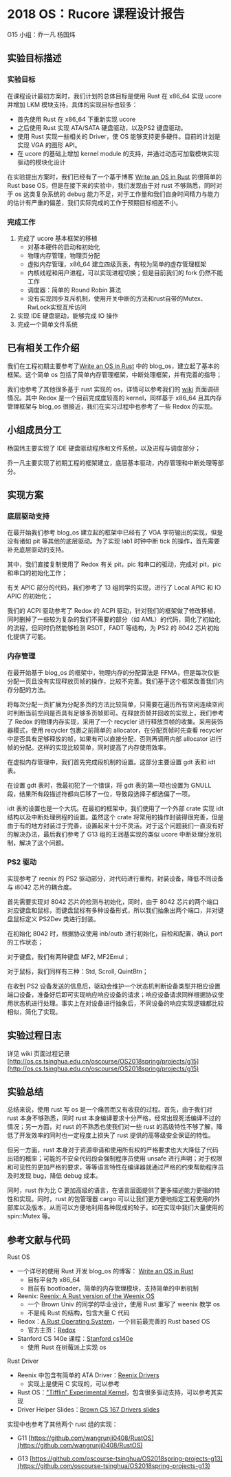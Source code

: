 # 2018 OS：Rucore 课程设计报告

G15 小组：乔一凡 杨国炜

## 实验目标描述

### 实验目标

在课程设计最初方案时，我们计划的总体目标是使用 Rust 在 x86_64 实现 ucore 并增加 LKM 模块支持，具体的实现目标也较多：

* 首先使用 Rust 在 x86_64 下重新实现 ucore
* 之后使用 Rust 实现 ATA/SATA 硬盘驱动，以及PS2 键盘驱动。
* 使用 Rust 实现一些相关的 Driver，使 OS 能够支持更多硬件。目前的计划是实现 VGA 的图形 API。
* 在 ucore 的基础上增加 kernel module 的支持，并通过动态可加载模块实现驱动的模块化设计

在实验提出方案时，我们已经有了一个基于博客 [Write an OS in Rust](https://os.phil-opp.com/) 的很简单的 Rust base OS，但是在接下来的实验中，我们发现由于对 rust 不够熟悉，同时对于 os 这类复杂系统的 debug 能力不足，对于工作量和我们自身时间精力与能力的估计有严重的偏差，我们实际完成的工作于预期目标相差不小。

### 完成工作

1. 完成了 ucore 基本框架的移植
   * 对基本硬件的启动和初始化
   * 物理内存管理，物理页分配
   * 虚拟内存管理，x86_64 建立四级页表，有较为简单的虚存管理框架
   * 内核线程和用户进程，可以实现进程切换；但是目前我们的 fork 仍然不能工作
   * 调度器：简单的 Round Robin 算法
   * 没有实现同步互斥机制，使用开关中断的方法和rust自带的Mutex、RwLock实现互斥访问
2. 实现 IDE 硬盘驱动，能够完成 IO 操作
3. 完成一个简单文件系统

## 已有相关工作介绍

我们在工程初期主要参考了[Write an OS in Rust](https://os.phil-opp.com/) 中的 blog_os，建立起了基本的框架。这个简单 os 包括了简单内存管理框架，中断处理框架，并有完善的指导；

我们也参考了其他很多基于 rust 实现的 os，详情可以参考我们的 [wiki](http://os.cs.tsinghua.edu.cn/oscourse/OS2018spring/projects/g15) 页面调研情况。其中 Redox 是一个目前完成度较高的 kernel，同样基于 x86_64 且其内存管理框架与 blog_os 很接近，我们在实习过程中也参考了一些 Redox 的实现。

## 小组成员分工

杨国炜主要实现了 IDE 硬盘驱动程序和文件系统，以及进程与调度部分；

乔一凡主要实现了初期工程的框架建立，底层基本驱动，内存管理和中断处理等部分。

## 实现方案

### 底层驱动支持

在最开始我们参考 blog_os 建立起的框架中已经有了 VGA 字符输出的实现，但是没有诸如 pit 等其他的底层驱动。为了实现 lab1 时钟中断 tick 的操作，首先需要补充底层驱动的支持。

其中，我们直接复制使用了 Redox 有关 pit，pic 和串口的驱动，完成对 pit，pic 和串口的初始化工作；

有关 APIC 部分的代码，我们参考了 13 组同学的实现，进行了 Local APIC 和 IO APIC 的初始化；

我们的 ACPI 驱动参考了 Redox 的 ACPI 驱动，针对我们的框架做了修改移植，同时删掉了一些较为复杂的我们不需要的部分（如 AML）的代码，简化了初始化的流程，但同时仍然能够检测 RSDT，FADT 等结构，为 PS2 的 8042 芯片初始化提供了可能。

### 内存管理

在最开始基于 blog_os 的框架中，物理内存的分配算法是 FFMA，但是每次仅能分配一页且没有实现释放页帧的操作，比较不完善。我们基于这个框架改善我们内存分配的方法。

将每次分配一页扩展为分配多页的方法比较简单，只需要在遍历所有空闲连续空间时判断当前空间是否具有足够多页帧即可。在释放页帧并回收的实现上，我们参考了 Redox 的物理内存实现，采用了一个 recycler 进行释放页帧的收集。采用装饰器模式，使用 recycler 包裹之前简单的 allocator，在分配页帧时先查看 recycler 中是否具有足够释放的帧，如果有可以直接分配，否则再调用内部 allocator 进行帧的分配。这样的实现比较简单，同时提高了内存使用效率。

在虚拟内存管理中，我们首先完成段机制的设置。这部分主要设置 gdt 表和 idt 表。

在设置 gdt 表时，我最初犯了一个错误，将 gdt 表的第一项也设置为 GNULL 段，结果所有段描述符都向后移了一位，导致段选择子都选偏了一项。

idt 表的设置也是一个大坑。在最初的框架中，我们使用了一个外部 crate 实现 idt 结构以及中断处理例程的设置。虽然这个 crate 将常用的操作封装得很完善，但是由于有的地方封装过于完善，设置起来十分不灵活。对于这个问题我们一直没有好的解决办法，最后我们参考了 G13 组的王润基实现的类似 ucore 中断处理分发机制，解决了这个问题。

### PS2 驱动

实现参考了 reenix 的 PS2 驱动部分，对代码进行重构，封装设备，降低不同设备与 i8042 芯片的耦合度。

首先需要实现对 8042 芯片的检测与初始化，同时，由于 8042 芯片的两个端口对应键盘和鼠标，而键盘鼠标有多种设备形式，所以我们抽象出两个端口，并对键盘鼠标定义 PS2Dev 类进行封装。

在初始化 8042 时，根据协议使用 inb/outb 进行初始化，自检和配置，确认 port 的工作状态；

对于键盘，我们有两种键盘 MF2, MF2Emul；

对于鼠标，我们同样有三种：Std, Scroll, QuintBtn；

在收到 PS2 设备发送的信息后，驱动会维护一个状态机判断设备类型并相应设置端口设备，准备好后即可实现响应响应设备的请求；响应设备请求同样根据协议使用状态机进行处理。事实上在对设备进行抽象后，不同设备的响应实现逻辑都比较相似，简化了实现。


   

## 实验过程日志

详见 wiki 页面过程记录 [http://os.cs.tsinghua.edu.cn/oscourse/OS2018spring/projects/g15](http://os.cs.tsinghua.edu.cn/oscourse/OS2018spring/projects/g15)

## 实验总结

总结来说，使用 rust 写 os 是一个痛苦而又有收获的过程。首先，由于我们对 rust 本身不够熟悉，同时 rust 本身编译要求十分严格，经常出现死活编译不过的情况；另一方面，对 rust 的不熟悉也使我们对一些 rust 的高级特性不够了解，降低了开发效率的同时也一定程度上损失了 rust 提供的高等级安全保证的特性。

但另一方面，rust 本身对于资源申请和使用所有权的严格要求也大大降低了代码出错的概率；可能的不安全代码段会强制程序员使用 unsafe 进行声明；对于权限和可见性的更加严格的要求，等等语言特性在编译器就通过严格的约束帮助程序员及时发现 bug，降低 debug 成本。

同时，rust 作为比 C 更加高级的语言，在语言层面提供了更多描述能力更强的特性和实现。同时，rust 的包管理器 cargo 可以让我们更方便地指定工程使用的外部库以及版本，从而可以方便地利用各种现成的轮子。如在实现中我们大量使用的 spin::Mutex 等。

## 参考文献与代码

Rust OS

- 一个详尽的使用 Rust 开发 blog_os 的博客： [Write an OS in Rust](https://os.phil-opp.com/)
  - 目标平台为 x86_64
  - 目前有 bootloader，简单的内存管理模块，支持简单的中断机制
- Reenix: [Reenix: A Rust version of the Weenix OS](https://github.com/scialex/reenix)
  - 一个 Brown Univ 的同学的毕业设计，使用 Rust 重写了 weenix 教学 os
  - 不是纯 Rust 的结构，包含大量 C 代码
- Redox：[A Rust Operating System](https://github.com/redox-os/redox/)，一个目前最完善的 Rust based OS
  - 官方主页：[Redox](https://www.redox-os.org/)
- Stanford CS 140e 课程：[Stanford cs140e](https://web.stanford.edu/class/cs140e/)
  - 使用 Rust 在树莓派上实现 os

Rust Driver

- Reenix 中包含有简单的 ATA Driver：[Reenix Drivers](https://github.com/scialex/reenix/tree/vfs/kernel/drivers)
  - 实现上是使用 C 实现的，可以参考
- Rust OS：["Tifflin" Experimental Kernel](https://github.com/thepowersgang/rust_os/)，包含很多驱动支持，可以参考其实现
- Driver Helper Slides：[Brown CS 167 Drivers slides](http://cs.brown.edu/courses/cs167/projects/drivers-help.pdf)

实现中也参考了其他两个 rust 组的实现：

* G11 [https://github.com/wangrunji0408/RustOS](https://github.com/wangrunji0408/RustOS)

* G13 [https://github.com/oscourse-tsinghua/OS2018spring-projects-g13](https://github.com/oscourse-tsinghua/OS2018spring-projects-g13)

  